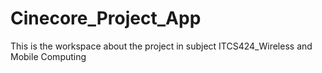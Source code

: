 # Cinecore_Project_App
This is the workspace about the project in subject ITCS424_Wireless and Mobile Computing
